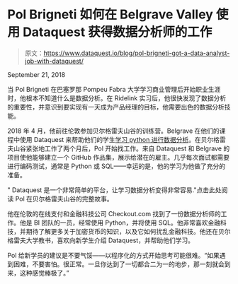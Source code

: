 # Pol Brigneti 如何在 Belgrave Valley 使用 Dataquest 获得数据分析师的工作

> 原文：<https://www.dataquest.io/blog/pol-brigneti-got-a-data-analyst-job-with-dataquest/>

September 21, 2018

当 Pol Brigneti 在巴塞罗那 Pompeu Fabra 大学学习商业管理后开始职业生涯时，他根本不知道什么是数据分析。在 Ridelink 实习后，他很快发现了数据分析的重要性，并意识到要实现有一天成为产品经理的目标，他需要出色的数据分析技能。

2018 年 4 月，他前往伦敦参加贝尔格雷夫山谷的训练营。Belgrave 在他们的课程中使用 Dataquest 来帮助他们的学生[学习 python 进行数据分析](https://www.dataquest.io/path/data-analyst)。在贝尔格雷夫山谷紧张地工作了两个月后，Pol 开始找工作。来自 Dataquest 和 Belgrave 的项目使他能够建立一个 GitHub 作品集，展示给潜在的雇主。几乎每次面试都需要进行编码测试，通常是 Python 或 SQL——幸运的是，他的学习为他做了充分的准备。

" Dataquest 是一个非常简单的平台，让学习数据分析变得非常容易."点击此处阅读 Pol 在贝尔格雷夫山谷的完整故事。

他在伦敦的在线支付和金融科技公司 Checkout.com 找到了一份数据分析师的工作。他是 BI 团队的一员，经常使用 Python，并将使用 SQL。他非常喜欢金融科技，并期待了解更多关于加密货币的知识，以及它如何扰乱金融科技。他还在贝尔格雷夫大学教书，喜欢向新学生介绍 Dataquest，并帮助他们学习。

Pol 给新学员的建议是不要气馁——以程序化的方式开始思考可能很难。“如果遇到困难，不要害怕。很正常。一旦你达到了一切都合二为一的地步，那一刻就会到来，这种感觉棒极了。”